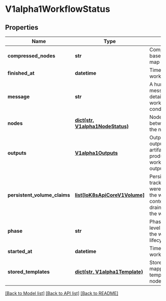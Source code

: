 # V1alpha1WorkflowStatus

## Properties
Name | Type | Description | Notes
------------ | ------------- | ------------- | -------------
**compressed_nodes** | **str** | Compressed and base64 decoded Nodes map | [optional] 
**finished_at** | **datetime** | Time at which this workflow completed | [optional] 
**message** | **str** | A human readable message indicating details about why the workflow is in this condition. | [optional] 
**nodes** | [**dict(str, V1alpha1NodeStatus)**](V1alpha1NodeStatus.md) | Nodes is a mapping between a node ID and the node&#39;s status. | [optional] 
**outputs** | [**V1alpha1Outputs**](V1alpha1Outputs.md) | Outputs captures output values and artifact locations produced by the workflow via global outputs | [optional] 
**persistent_volume_claims** | [**list[IoK8sApiCoreV1Volume]**](IoK8sApiCoreV1Volume.md) | PersistentVolumeClaims tracks all PVCs that were created as part of the workflow. The contents of this list are drained at the end of the workflow. | [optional] 
**phase** | **str** | Phase a simple, high-level summary of where the workflow is in its lifecycle. | [optional] 
**started_at** | **datetime** | Time at which this workflow started | [optional] 
**stored_templates** | [**dict(str, V1alpha1Template)**](V1alpha1Template.md) | StoredTemplates is a mapping between a template ref and the node&#39;s status. | [optional] 

[[Back to Model list]](../README.md#documentation-for-models) [[Back to API list]](../README.md#documentation-for-api-endpoints) [[Back to README]](../README.md)


